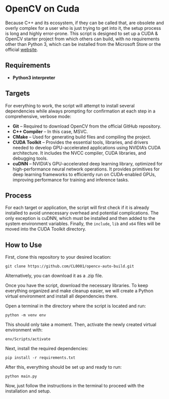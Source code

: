 # OpenCV on Cuda
Because C++ and its ecosystem, if they can be called that, are obsolete and overly complex for a user who is just trying to get into it, the setup process is long and highly error-prone. This script is designed to set up a CUDA & OpenCV starter project from which 
others can build, with no requirements other than Python 3, which can be installed from the Microsoft Store or the official [website](https://www.python.org/).


## Requirements
* **Python3 interpreter**


## Targets
For everything to work, the script will attempt to install several dependencies while always prompting for confirmation at each step in a comprehensive, verbose mode:

* **Git** – Required to download OpenCV from the official GitHub repository.
* **C++ Compiler** – In this case, MSVC.
* **CMake** – Used for generating build files and compiling the project.
* **CUDA Toolkit** – Provides the essential tools, libraries, and drivers needed to develop GPU-accelerated applications using NVIDIA’s CUDA architecture. It includes the NVCC compiler, CUDA libraries, and debugging tools.
* **cuDNN** – NVIDIA's GPU-accelerated deep learning library, optimized for high-performance neural network operations. It provides primitives for deep learning frameworks to efficiently run on CUDA-enabled GPUs, improving performance for training and inference tasks.


## Process
For each target or application, the script will first check if it is already installed to avoid unnecessary overhead and potential complications. The only exception is cuDNN, which must be installed and then added to the system environment variables.
Finally, the `include`, `lib` and `x64` files will be moved into the CUDA Toolkit directory.


## How to Use
First, clone this repository to your desired location:
```
git clone https://github.com/CL0001/opencv-auto-build.git
```
Alternatively, you can download it as a .zip file.

Once you have the script, download the necessary libraries. To keep everything organized and make cleanup easier, we will create a Python virtual environment and install all dependencies there.

Open a terminal in the directory where the script is located and run:
```
python -m venv env
```

This should only take a moment. Then, activate the newly created virtual environment with:
```
env/Scripts/activate
```

Next, install the required dependencies:
```
pip install -r requirements.txt
```

After this, everything should be set up and ready to run:
```
python main.py
```

Now, just follow the instructions in the terminal to proceed with the installation and setup.
